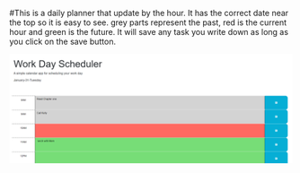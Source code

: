 #This is a daily planner that update by the hour.
It has the correct date near the top so it is easy to see.
 grey parts represent the past, red is the current hour and green is the future. It will save any task you write down as long as you click on the save button.

 ![Screenshot](photos/Screenshot.png)